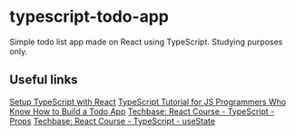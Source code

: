 # typescript-todo-app

Simple todo list app made on React using TypeScript. Studying purposes only.


## Useful links

[Setup TypeScript with React](https://react-typescript-cheatsheet.netlify.app/docs/basic/setup/)
[TypeScript Tutorial for JS Programmers Who Know How to Build a Todo App](https://ts.chibicode.com/todo/)
[Techbase: React Course - TypeScript - Props](https://www.youtube.com/watch?v=V9A-zHJvXtk&list=PLG-Mk4wQm9_LyKE5EwoZz2_GGXR-zJ5Ml&index=2)
[Techbase: React Course - TypeScript - useState](https://www.youtube.com/watch?v=LcC7Ji2Q6c8&list=PLG-Mk4wQm9_LyKE5EwoZz2_GGXR-zJ5Ml&index=3)
